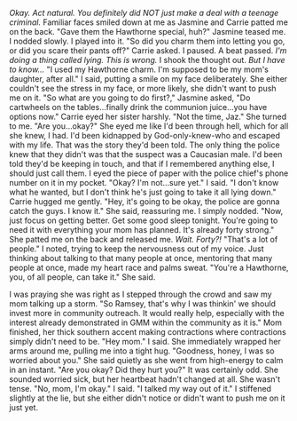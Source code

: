 *Okay. Act natural. You definitely did NOT just make a deal with a teenage criminal.*
Familiar faces smiled down at me as Jasmine and Carrie patted me on the back.
"Gave them the Hawthorne special, huh?" Jasmine teased me.
I nodded slowly. I played into it.
"So did you charm them into letting you go, or did you scare their pants off?" Carrie asked.
I paused. A beat passed.
*I'm doing a thing called lying. This is wrong.*
I shook the thought out.
*But I have to know…*
"I used my Hawthorne charm. I'm supposed to be my mom's daughter, after all." I said, putting a smile on my face deliberately. She either couldn't see the stress in my face, or more likely, she didn't want to push me on it.
"So what are you going to do first?," Jasmine asked, "Do cartwheels on the tables…finally drink the communion juice…you have options now."
Carrie eyed her sister harshly.
"Not the time, Jaz."
She turned to me. 
"Are you…okay?"
She eyed me like I'd been through hell, which for all she knew, I had. I'd been kidnapped by God-only-knew-who and escaped with my life. That was the story they'd been told. The only thing the police knew that they didn't was that the suspect was a Caucasian male. I'd been told they'd be keeping in touch, and that if I remembered anything else, I should just call them. 
I eyed the piece of paper with the police chief's phone number on it in my pocket.
"Okay? I'm not…sure yet." I said. "I don't know what he wanted, but I don't think he's just going to take it all lying down."
Carrie hugged me gently. 
"Hey, it's going to be okay, the police are gonna catch the guys. I know it." She said, reassuring me.
I simply nodded.
"Now, just focus on getting better. Get some good sleep tonight. You're going to need it with everything your mom has planned. It's already forty strong." She patted me on the back and released me.
*Wait. Forty?!*
"That's a lot of people." I noted, trying to keep the nervousness out of my voice. Just thinking about talking to that many people at once, mentoring that many people at once, made my heart race and palms sweat.
"You're a Hawthorne, you, of all people, can take it." She said.

I was praying she was right as I stepped through the crowd and saw my mom talking up a storm.
"So Ramsey, that's why I was thinkin' we should invest more in community outreach. It would really help, especially with the interest already demonstrated in GMM within the community as it is." Mom finished, her thick southern accent making contractions where contractions simply didn't need to be.
"Hey mom." I said.
She immediately wrapped her arms around me, pulling me into a tight hug. 
"Goodness, honey, I was so worried about you." She said quietly as she went from high-energy to calm in an instant. "Are you okay? Did they hurt you?"
It was certainly odd. She sounded worried sick, but her heartbeat hadn't changed at all. She wasn't tense.
"No, mom, I'm okay." I said. "I talked my way out of it."
I stiffened slightly at the lie, but she either didn't notice or didn't want to push me on it just yet.

